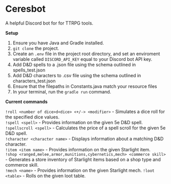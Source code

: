 # Ceresbot

A helpful Discord bot for for TTRPG tools.

**Setup**

1. Ensure you have Java and Gradle installed.
2. `git clone` the project.
3. Create an `.env` file in the project root directory, and set an enviroment variable called `DISCORD_API_KEY` equal to your Discord bot API key. 
4. Add D&D spells to a .json file using the schema outlined in spells_test.json
5. Add D&D characters to .csv file using the schema outlined in characters_test.json
6. Ensure that the filepaths in Constants.java match your resource files
7. In your terminal, run the `gradle run` command.

**Current commands**
      
`!roll <number of dice>d<dice> <+/-> <modifier>` - Simulates a dice roll for the specified dice values.    
`!spell <spell>` - Provides information on the given 5e D&D spell.  
`!spellscroll <spell>` - Calculates the price of a spell scroll for the given 5e D&D spell.  
`!character <character name>` - Displays information about a matching D&D character.  
`!item <item name>` - Provides information on the given Starlight item.  
`!shop <ranged,melee,armor,munitions,cybernetics,mech> <commerce skill>` - Generates a store inventory of Starlight items based on a shop type and commerce skill.  
`!mech <name>` - Provides information on the given Starlight mech.
`!loot <table>` - Rolls on the given loot table.